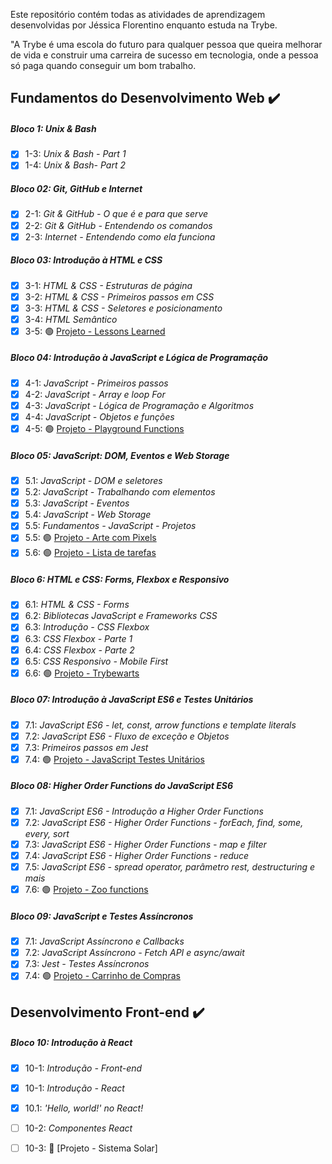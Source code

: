 Este repositório contém todas as atividades de aprendizagem desenvolvidas por Jéssica Florentino enquanto estuda na Trybe.

"A Trybe é uma escola do futuro para qualquer pessoa que queira melhorar de vida e construir uma carreira de sucesso em tecnologia, onde a pessoa só paga quando conseguir um bom trabalho.

## Fundamentos do Desenvolvimento Web :heavy_check_mark:

##### Bloco 1: Unix & Bash

- [x] 1-3: _Unix & Bash - Part 1_
- [x] 1-4: _Unix & Bash- Part 2_

##### Bloco 02: Git, GitHub e Internet

- [x] 2-1: _Git & GitHub - O que é e para que serve_
- [x] 2-2: _Git & GitHub - Entendendo os comandos_
- [x] 2-3: _Internet - Entendendo como ela funciona_

##### Bloco 03: Introdução à HTML e CSS

- [x] 3-1: _HTML & CSS - Estruturas de página_
- [x] 3-2: _HTML & CSS - Primeiros passos em CSS_
- [x] 3-3: _HTML & CSS - Seletores e posicionamento_
- [x] 3-4: _HTML Semântico_
- [x] 3-5: :green_circle: [Projeto - Lessons Learned](https://github.com/tryber/sd-019-c-project-lessons-learned/pull/61) 

##### Bloco 04: Introdução à JavaScript e Lógica de Programação

- [x] 4-1: _JavaScript - Primeiros passos_
- [x] 4-2: _JavaScript - Array e loop For_
- [x] 4-3: _JavaScript - Lógica de Programação e Algoritmos_
- [x] 4-4: _JavaScript - Objetos e funções_
- [x] 4-5: :green_circle: [Projeto - Playground Functions](https://github.com/tryber/sd-019-c-project-playground-functions/pull/130)

##### Bloco 05: JavaScript: DOM, Eventos e Web Storage

- [x] 5.1: _JavaScript - DOM e seletores_
- [x] 5.2: _JavaScript - Trabalhando com elementos_
- [x] 5.3: _JavaScript - Eventos_
- [x] 5.4: _JavaScript - Web Storage_
- [x] 5.5: _Fundamentos - JavaScript - Projetos_
- [x] 5.5: :green_circle: [Projeto - Arte com Pixels](https://github.com/tryber/sd-019-c-project-pixels-art/pull/39)
- [x] 5.6: :green_circle: [Projeto - Lista de tarefas](https://github.com/tryber/sd-019-c-project-todo-list/pull/36)

##### Bloco 6: HTML e CSS: Forms, Flexbox e Responsivo

- [x] 6.1: _HTML & CSS - Forms_
- [x] 6.2: _Bibliotecas JavaScript e Frameworks CSS_
- [x] 6.3: _Introdução - CSS Flexbox_
- [x] 6.3: _CSS Flexbox - Parte 1_
- [x] 6.4: _CSS Flexbox - Parte 2_
- [x] 6.5: _CSS Responsivo - Mobile First_
- [x] 6.6: :green_circle: [Projeto - Trybewarts](https://github.com/tryber/sd-019-c-project-trybewarts/pull/130)

##### Bloco 07: Introdução à JavaScript ES6 e Testes Unitários

- [x] 7.1: _JavaScript ES6 - let, const, arrow functions e template literals_
- [x] 7.2: _JavaScript ES6 - Fluxo de exceção e Objetos_
- [x] 7.3: _Primeiros passos em Jest_
- [x] 7.4: :green_circle: [Projeto - JavaScript Testes Unitários](https://github.com/tryber/sd-019-c-project-js-unit-tests/pull/98)

##### Bloco 08: Higher Order Functions do JavaScript ES6

- [x] 7.1: _JavaScript ES6 - Introdução a Higher Order Functions_
- [x] 7.2: _JavaScript ES6 - Higher Order Functions - forEach, find, some, every, sort_
- [x] 7.3: _JavaScript ES6 - Higher Order Functions - map e filter_
- [x] 7.4: _JavaScript ES6 - Higher Order Functions - reduce_
- [x] 7.5: _JavaScript ES6 - spread operator, parâmetro rest, destructuring e mais_
- [x] 7.6: :green_circle: [Projeto - Zoo functions](https://github.com/tryber/sd-19-c-project-zoo-functions/pull/38)

##### Bloco 09: JavaScript e Testes Assíncronos

- [x] 7.1: _JavaScript Assíncrono e Callbacks_
- [x] 7.2: _JavaScript Assíncrono - Fetch API e async/await_
- [x] 7.3: _Jest - Testes Assíncronos_
- [x] 7.4: :green_circle: [Projeto - Carrinho de Compras](https://github.com/tryber/sd-019-c-project-shopping-cart/pull/63)

##

## Desenvolvimento Front-end :heavy_check_mark:

##### Bloco 10: Introdução à React

- [x] 10-1: _Introdução - Front-end_
- [x] 10-1: _Introdução - React_
- [x] 10.1: _'Hello, world!' no React!_
- [ ] 10-2: _Componentes React_
- [ ] 10-3: 🔴 [Projeto - Sistema Solar]






